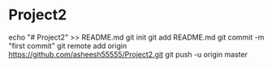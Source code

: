 # Project2


echo "# Project2" >> README.md
  git init
  git add README.md
  git commit -m "first commit"
  git remote add origin https://github.com/asheesh55555/Project2.git
  git push -u origin master
  